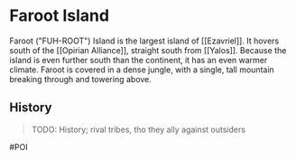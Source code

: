 # Faroot Island
Faroot  ("FUH-ROOT") Island is the largest island of [[Ezavriel]]. It hovers south of the [[Opirian Alliance]], straight south from [[Yalos]]. Because the island is even further south than the continent, it has an even warmer climate. Faroot is covered in a dense jungle, with a single, tall mountain breaking through and towering above. 

## History
> TODO: History; rival tribes, tho they ally against outsiders

#POI